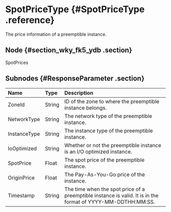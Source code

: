 # SpotPriceType {#SpotPriceType .reference}

The price information of a preemptible instance.

## Node {#section_wky_fk5_ydb .section}

SpotPrices

## Subnodes {#ResponseParameter .section}

|Name|Type|Description|
|:---|:---|:----------|
|ZoneId|String|ID of the zone to where the preemptible instance belongs.|
|NetworkType|String|The network type of the preemptible instance.|
|InstanceType|String|The instance type of the preemptible instance.|
|IoOptimized|String|Whether or not the preemptible instance is an I/O optimized instance.|
|SpotPrice|Float|The spot price of the preemptible instance.|
|OriginPrice|Float|The Pay-As-You-Go price of the instance.|
|Timestamp|String|The time when the spot price of a preemptible instance is valid. It is in the format of YYYY-MM-DDTHH:MM:SS.|

